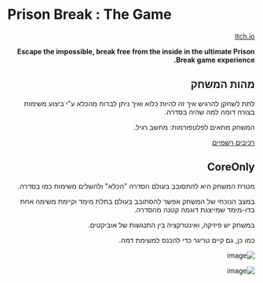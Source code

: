 # Prison Break : The Game
<div dir='rtl' lang='he'>

[Itch.io](https://tornifrog.itch.io/prison-break)

**Escape the impossible, break free from the inside in the ultimate Prison Break game experience.**

## מהות המשחק

לתת לשחקן להרגיש איך זה להיות כלוא ואיך ניתן לברוח מהכלא ע"י ביצוע משימות בצורה דומה למה שהיה בסדרה.

המשחק מתאים לפלטפורמות: מחשב רגיל.

[רכיבים רשמיים](formal-elements.md)

## CoreOnly

מטרת המשחק היא להתסובב בעולם הסדרה "הכלא" ולהשלים משימות כמו בסדרה.

במצב הנוכחי של המשחק אפשר להסתובב בעולם בתלת מימד וקיימת משימה אחת בדו-מימד שמייצגת דוגמה קטנה מהסדרה.

במשחק יש פיזיקה, ואינטרקציה בין התנגשות של אוביקטים.

כמו כן, גם קיים טריגר כדי להכנס למשימת דמה.

![image](https://user-images.githubusercontent.com/74298243/234281497-ebc1f6bb-cf7c-4349-af68-da45640f8cc2.png)

![image](https://user-images.githubusercontent.com/74298243/234281584-8d7d5358-d54b-4915-8390-2b6fbf7a4a97.png)

</div>
